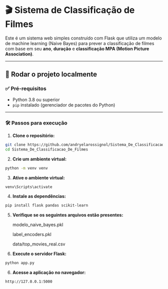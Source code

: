 # 🎬 Sistema de Classificação de Filmes

Este é um sistema web simples construído com Flask que utiliza um modelo de machine learning (Naive Bayes) para prever a classificação de filmes com base em seu **ano**, **duração** e **classificação MPA (Motion Picture Association)**.

---

## 🚀 Rodar o projeto localmente

### ✅ Pré-requisitos

- Python 3.8 ou superior
- `pip` instalado (gerenciador de pacotes do Python)

---

### 🛠️ Passos para execução

1. **Clone o repositório:**

```bash
git clone https://github.com/andryelarossignol/Sistema_De_Classificacao_De_Filmes.git
cd Sistema_De_Classificacao_De_Filmes
```
 2. **Crie um ambiente virtual:**
```bash
python -m venv venv
```
 3. **Ative o ambiente virtual:**
```bash
venv\Scripts\activate
```
 4. **Instale as dependências:**
```bash
pip install flask pandas scikit-learn
```
 5. **Verifique se os seguintes arquivos estão presentes:**
    
    modelo_naive_bayes.pkl

    label_encoders.pkl

    data/top_movies_real.csv
    
 6. **Execute o servidor Flask:**
```bash
python app.py
```

 6. **Acesse a aplicação no navegador:**
```bash
http://127.0.0.1:5000
```
